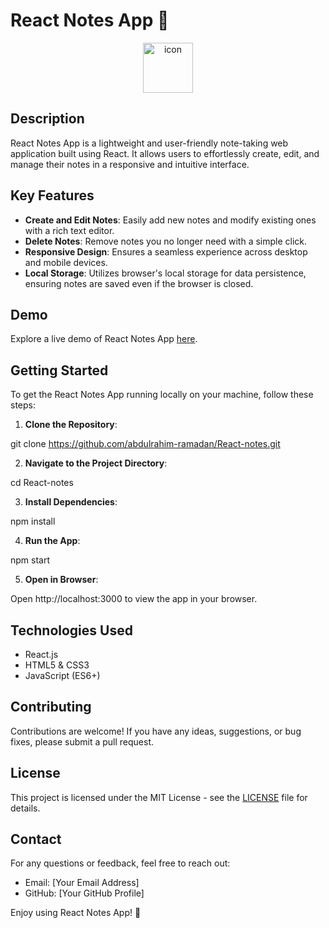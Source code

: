 # React Notes App 📝

<p align="center">
  <img src="https://techstack-generator.vercel.app/react-icon.svg" alt="icon" width="80" height="80" />
</p>

## Description
React Notes App is a lightweight and user-friendly note-taking web application built using React. It allows users to effortlessly create, edit, and manage their notes in a responsive and intuitive interface.

## Key Features
- **Create and Edit Notes**: Easily add new notes and modify existing ones with a rich text editor.
- **Delete Notes**: Remove notes you no longer need with a simple click.
- **Responsive Design**: Ensures a seamless experience across desktop and mobile devices.
- **Local Storage**: Utilizes browser's local storage for data persistence, ensuring notes are saved even if the browser is closed.

## Demo
Explore a live demo of React Notes App [here](#).

## Getting Started
To get the React Notes App running locally on your machine, follow these steps:

1. **Clone the Repository**:
   
git clone https://github.com/abdulrahim-ramadan/React-notes.git

2. **Navigate to the Project Directory**:

cd React-notes

3. **Install Dependencies**:

npm install

4. **Run the App**:

npm start

5. **Open in Browser**:

Open http://localhost:3000 to view the app in your browser.

## Technologies Used
- React.js
- HTML5 & CSS3
- JavaScript (ES6+)

## Contributing
Contributions are welcome! If you have any ideas, suggestions, or bug fixes, please submit a pull request.

## License
This project is licensed under the MIT License - see the [LICENSE](LICENSE) file for details.

## Contact
For any questions or feedback, feel free to reach out:
- Email: [Your Email Address]
- GitHub: [Your GitHub Profile]

Enjoy using React Notes App! 🚀
